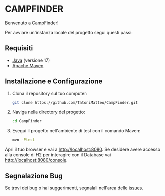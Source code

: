 CAMPFINDER
==========

Benvenuto a CampFinder!

Per avviare un'instanza locale del progetto segui questi passi:

## Requisiti

- [Java](https://www.java.com/) (versione 17)
- [Apache Maven](https://maven.apache.org/)

## Installazione e Configurazione

1. Clona il repository sul tuo computer:

    ```bash
    git clone https://github.com/TatoniMatteo/CampFinder.git
    ```

2. Naviga nella directory del progetto:

    ```bash
    cd CampFinder
    ```

3. Esegui il progetto nell'ambiente di test con il comando Maven:

    ```bash
    mvn -Ptest
    ```

Apri il tuo browser e vai a [http://localhost:8080](http://localhost:8080).
Se desidere avere accesso alla console di H2 per interagire con il Database
vai [http://localhost:8080/console](http://localhost:8080/console).

## Segnalazione Bug

Se trovi dei bug o hai suggerimenti, segnalali nell'area delle [issues](https://github.com/tuonome/progetto/issues).